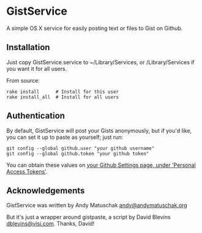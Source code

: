 GistService
===========

A simple OS X service for easily posting text or files to Gist on Github.

Installation
------------

Just copy GistService.service to ~/Library/Services, or /Library/Services if you want it for all users.

From source:

    rake install      # Install for this user
    rake install_all  # Install for all users


Authentication
--------------

By default, GistService will post your Gists anonymously, but if you'd like, you can set it up to paste as yourself; just run:

    git config --global github.user "your github username"
    git config --global github.token "your github token"

You can obtain these values on [your Github Settings page, under 'Personal Access Tokens'](https://github.com/settings/applications#personal-access-tokens).

Acknowledgements
----------------

GistService was written by Andy Matuschak <andy@andymatuschak.org>

But it's just a wrapper around gistpaste, a script by David Blevins <dblevins@visi.com>. Thanks, David!